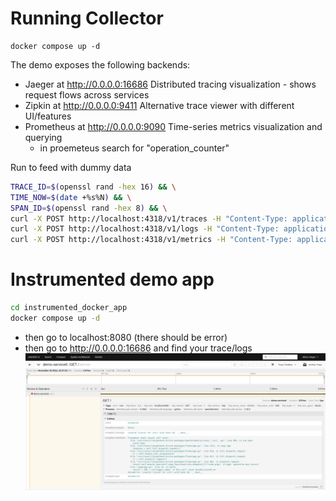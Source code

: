 # Running Collector

```shell
docker compose up -d
```

The demo exposes the following backends:
- Jaeger at http://0.0.0.0:16686  Distributed tracing visualization - shows request flows across services
- Zipkin at http://0.0.0.0:9411  Alternative trace viewer with different UI/features
- Prometheus at http://0.0.0.0:9090 Time-series metrics visualization and querying
  - in proemeteus search for "operation_counter"

Run to feed with dummy data
```bash
TRACE_ID=$(openssl rand -hex 16) && \
TIME_NOW=$(date +%s%N) && \
SPAN_ID=$(openssl rand -hex 8) && \
curl -X POST http://localhost:4318/v1/traces -H "Content-Type: application/json" -d '{"resourceSpans":[{"resource":{"attributes":[{"key":"service.name","value":{"stringValue":"test-service"}}]},"scopeSpans":[{"spans":[{"traceId":"'$TRACE_ID'","spanId":"'$SPAN_ID'","name":"test-operation","startTimeUnixNano":"'$TIME_NOW'","endTimeUnixNano":"'$TIME_NOW'","attributes":[{"key":"custom.attr","value":{"stringValue":"test-value"}}]}]}]}]}' && \
curl -X POST http://localhost:4318/v1/logs -H "Content-Type: application/json" -d '{"resourceLogs":[{"resource":{"attributes":[{"key":"service.name","value":{"stringValue":"test-service"}}]},"scopeLogs":[{"logRecords":[{"traceId":"'$TRACE_ID'","spanId":"'$SPAN_ID'","timeUnixNano":"'$TIME_NOW'","severityText":"INFO","body":{"stringValue":"Operation completed"}}]}]}]}' && \
curl -X POST http://localhost:4318/v1/metrics -H "Content-Type: application/json" -d '{"resourceMetrics":[{"resource":{"attributes":[{"key":"service.name","value":{"stringValue":"test-service"}}]},"scopeMetrics":[{"metrics":[{"name":"operation_counter","gauge":{"dataPoints":[{"asDouble":1.0,"timeUnixNano":"'$TIME_NOW'","attributes":[{"key":"trace_id","value":{"stringValue":"'$TRACE_ID'"}}]}]}}]}]}]}'
```

# Instrumented demo app
```bash
cd instrumented_docker_app
docker compose up -d
```
- then go to localhost:8080 (there should be error)
- then go to http://0.0.0.0:16686 and find your trace/logs
![jaeger_ui.jpg](jaeger_ui.jpg)